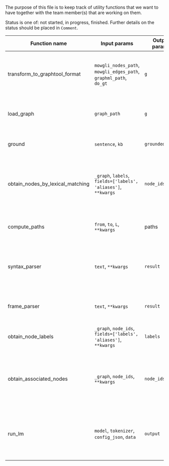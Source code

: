 The purpose of this file is to keep track of utility functions that we want to have together with the team member(s) that are working on them.

Status is one of: not started, in progress, finished. Further details on the status should be placed in `Comment`.

| Function name | Input params | Output params | Function description | Contributor(s) | Status | Comment | File |
| ------------- | ------------- | ------------- | -------------------------- | ------------- | ------------- | ------------- | ------------- |
| transform_to_graphtool_format | `mowgli_nodes_path`, `mowgli_edges_path`, `graphml_path`, `do_gt` | `g` | Load nodes and edges from the MOWGLI structure into _graph-ml formats. | Ehsan | implemented v1 | | `utils/gt/io_utils.py` |
| load_graph | `graph_path` | `g` | Load an existing _graph in GT or graphml format. | Ehsan | implemented v1 | | `utils/gt/io_utils.py` |
| ground | `sentence`, `kb` | `grounded_objs` | Ground a sentence and link to ConceptNet. | Sameer/Peifeng/Jun | | | |
| obtain_nodes_by_lexical_matching | `_graph`, `labels`, `fields=['labels', 'aliases']`, `**kwargs` | `node_ids` | Obtain list of node IDs based on lexical matching of a bunch of labels over the fields "labels" and/or "aliases". | Yixiang | | |
| compute_paths | `from`, `to`, `L`, `**kwargs` | paths | Efficiently compute paths of max length `L` from one node to another. | | | | 
| syntax_parser | `text`, `**kwargs` | `result` | Parse provided text to produce a resulting SRL-like output, e.g., using HCI's parser. | | | |
| frame_parser | `text`, `**kwargs` | `result` | Parse provided text to produce a resulting output mapped to FrameNet. | | | |
| obtain_node_labels | `_graph`, `node_ids`, `fields=['labels', 'aliases']`, `**kwargs` | `labels` | Obtain node labels based on a list of node IDs. | | | |
| obtain_associated_nodes | `_graph`, `node_ids`, `**kwargs` | `node_ids` | Obtain list of node IDs that are directly connected with the nodes in `node_ids` (either as subjects or objects). | | | |
| run_lm | `model`, `tokenizer`, `config_json`, `data` | `output` | Run a language model on the sentences in `data`, and produce a list of representations called `output`. | | | |
